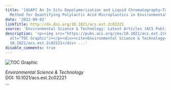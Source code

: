 ```yaml
---
title: '[ASAP] An In Situ Depolymerization and Liquid Chromatography–Tandem Mass Spectrometry
  Method for Quantifying Polylactic Acid Microplastics in Environmental Samples'
date: '2022-09-02'
linkTitle: http://dx.doi.org/10.1021/acs.est.2c02221
source: 'Environmental Science & Technology: Latest Articles (ACS Publications)'
description: '<p><img src="https://pubs.acs.org/cms/10.1021/acs.est.2c02221/asset/images/medium/es2c02221_0006.gif"
  alt="TOC Graphic"/></p><div><cite>Environmental Science & Technology</cite></div><div>DOI:
  10.1021/acs.est.2c02221</div> ...'
disable_comments: true
---
```

<p><img src="https://pubs.acs.org/cms/10.1021/acs.est.2c02221/asset/images/medium/es2c02221_0006.gif" alt="TOC Graphic"/></p><div><cite>Environmental Science & Technology</cite></div><div>DOI: 10.1021/acs.est.2c02221</div> ...
